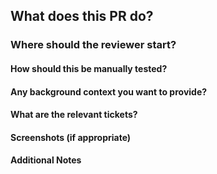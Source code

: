 ## What does this PR do?


### Where should the reviewer start?


#### How should this be manually tested?


#### Any background context you want to provide?


#### What are the relevant tickets?


#### Screenshots (if appropriate)


#### Additional Notes